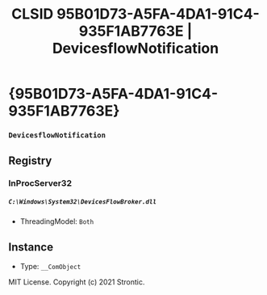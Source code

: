 ﻿---
title: "CLSID 95B01D73-A5FA-4DA1-91C4-935F1AB7763E | DevicesflowNotification"
excerpt: What is COM-Object CLSID 95B01D73-A5FA-4DA1-91C4-935F1AB7763E?
---

# {95B01D73-A5FA-4DA1-91C4-935F1AB7763E}

### `DevicesflowNotification`

## Registry


### InProcServer32

##### `C:\Windows\System32\DevicesFlowBroker.dll`
* ThreadingModel: `Both`

## Instance

* Type: `__ComObject`

MIT License. Copyright (c) 2021 Strontic.


